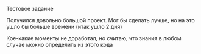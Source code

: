 Тестовое задание

Получился довольно большой проект. Мог бы сделать лучше, но на это ушло бы больше времени (итак ушло 2 дня)

Кое-какие моменты не доработал, но считаю, что знания в любом случае можно определить из этого кода
